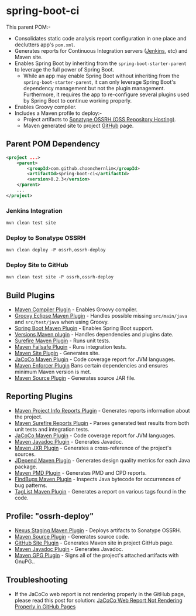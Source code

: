 # spring-boot-ci

This parent POM:-
 
* Consolidates static code analysis report configuration in one place and declutters app's `pom.xml`.
* Generates reports for Continuous Integration servers ([Jenkins](https://jenkins-ci.org/), etc) and Maven site. 
* Enables Spring Boot by inheriting from the `spring-boot-starter-parent` to leverage the full power of Spring Boot.
    * While an app may enable Spring Boot without inheriting from the `spring-boot-starter-parent`, it can only leverage Spring Boot's dependency management but not the plugin management. Furthermore, it requires the app to re-configure several plugins used by Spring Boot to continue working properly.
* Enables Groovy compiler.
* Includes a Maven profile to deploy:-
    * Project artifacts to [Sonatype OSSRH (OSS Repository Hosting)](https://oss.sonatype.org).
    * Maven generated site to project [GitHub](https://github.com/) page.

## Parent POM Dependency

```xml
<project ...>
    <parent>
        <groupId>com.github.choonchernlim</groupId>
        <artifactId>spring-boot-ci</artifactId>
        <version>0.2.3</version>
    </parent>
    ...
</project>
```

###  Jenkins Integration

```xml
mvn clean test site
```

### Deploy to Sonatype OSSRH

```xml
mvn clean deploy -P ossrh,ossrh-deploy
```

###  Deploy Site to GitHub

```xml
mvn clean test site -P ossrh,ossrh-deploy
```

## Build Plugins 

* [Maven Compiler Plugin](https://maven.apache.org/plugins/maven-compiler-plugin/) - Enables Groovy compiler.
* [Groovy Eclipse Maven Plugin](https://github.com/groovy/groovy-eclipse/wiki/Groovy-Eclipse-Maven-plugin) - Handles possible missing `src/main/java` and `src/test/java` when using Groovy.
* [Spring Boot Maven Plugin](http://docs.spring.io/spring-boot/docs/current/maven-plugin/) - Enables Spring Boot support.
* [Versions Maven plugin](http://www.mojohaus.org/versions-maven-plugin/) - Handles dependencies and plugins date.
* [Surefire Maven Plugin](http://maven.apache.org/surefire/maven-surefire-plugin/) - Runs unit tests.
* [Maven Failsafe Plugin](http://maven.apache.org/surefire/maven-failsafe-plugin/) - Runs integration tests.
* [Maven Site Plugin](http://maven.apache.org/plugins/maven-site-plugin/) - Generates site.
* [JaCoCo Maven Plugin](http://www.eclemma.org/jacoco/) - Code coverage report for JVM languages.
* [Maven Enforcer Plugin](http://maven.apache.org/enforcer/maven-enforcer-plugin/) Bans certain dependencies and ensures minimum Maven version is met.
* [Maven Source Plugin](https://maven.apache.org/plugins/maven-source-plugin/) - Generates source JAR file.

## Reporting Plugins 

* [Maven Project Info Reports Plugin](https://maven.apache.org/plugins/maven-project-info-reports-plugin/) - Generates reports information about the project.
* [Maven Surefire Reports Plugin](http://maven.apache.org/surefire/maven-surefire-report-plugin/) - Parses generated test results from both unit tests and integration tests.
* [JaCoCo Maven Plugin](http://www.eclemma.org/jacoco/) - Code coverage report for JVM languages.
* [Maven Javadoc Plugin](https://maven.apache.org/plugins/maven-javadoc-plugin/) - Generates Javadoc.
* [Maven JXR Plugin](http://maven.apache.org/plugins/maven-jxr-plugin/) - Generates a cross-reference of the project's sources.
* [JDepend Maven Plugin](http://www.mojohaus.org/jdepend-maven-plugin/) - Generates design quality metrics for each Java package.
* [Maven PMD Plugin](http://maven.apache.org/plugins/maven-pmd-plugin/) - Generates PMD and CPD reports.
* [FindBugs Maven Plugin](http://www.mojohaus.org/findbugs-maven-plugin/) - Inspects Java bytecode for occurrences of bug patterns.
* [TagList Maven Plugin](http://www.mojohaus.org/taglist-maven-plugin/) - Generates a report on various tags found in the code.

## Profile: "ossrh-deploy" 

* [Nexus Staging Maven Plugin](https://github.com/sonatype/nexus-maven-plugins/tree/master/staging/maven-plugin) - Deploys artifacts to Sonatype OSSRH.
* [Maven Source Plugin](https://maven.apache.org/plugins/maven-source-plugin/) - Generates source code.
* [GitHub Site Plugin](https://github.com/github/maven-plugins) - Generates Maven site in project GitHub page.
* [Maven Javadoc Plugin](https://maven.apache.org/plugins/maven-javadoc-plugin/) - Generates Javadoc.
* [Maven GPG Plugin](http://maven.apache.org/plugins/maven-gpg-plugin/) - Signs all of the project's attached artifacts with GnuPG..

## Troubleshooting

* If the JaCoCo web report is not rendering properly in the GitHub page, please read this post for solution: [JaCoCo Web Report Not Rendering Properly in GitHub Pages](http://myshittycode.com/2015/07/22/jacoco-web-report-not-rendering-properly-in-github-pages/)                                    



